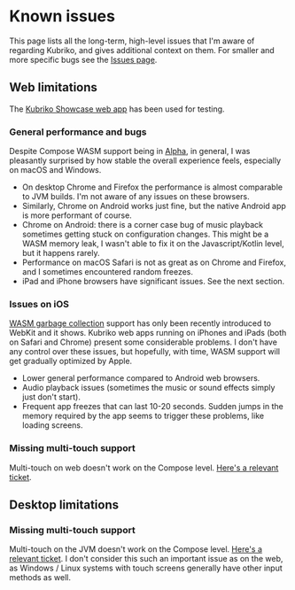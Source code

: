 # Known issues
This page lists all the long-term, high-level issues that I'm aware of regarding Kubriko, and gives additional context on them. For smaller and more specific bugs see the [Issues page](https://github.com/pandulapeter/kubriko/issues).

## Web limitations
The [Kubriko Showcase web app](https://pandulapeter.github.io/kubriko/) has been used for testing.

### General performance and bugs
Despite Compose WASM support being in [Alpha](https://kotlinlang.org/docs/wasm-overview.html), in general, I was pleasantly surprised by how stable the overall experience feels, especially on macOS and Windows.
- On desktop Chrome and Firefox the performance is almost comparable to JVM builds. I'm not aware of any issues on these browsers.
- Similarly, Chrome on Android works just fine, but the native Android app is more performant of course.
- Chrome on Android: there is a corner case bug of music playback sometimes getting stuck on configuration changes. This might be a WASM memory leak, I wasn't able to fix it on the Javascript/Kotlin level, but it happens rarely.
- Performance on macOS Safari is not as great as on Chrome and Firefox, and I sometimes encountered random freezes.
- iPad and iPhone browsers have significant issues. See the next section.

### Issues on iOS
[WASM garbage collection](https://webassembly.org/features/) support has only been recently introduced to WebKit and it shows. Kubriko web apps running on iPhones and iPads (both on Safari and Chrome) present some considerable problems. I don't have any control over these issues, but hopefully, with time, WASM support will get gradually optimized by Apple.
- Lower general performance compared to Android web browsers.
- Audio playback issues (sometimes the music or sound effects simply just don't start).
- Frequent app freezes that can last 10-20 seconds. Sudden jumps in the memory required by the app seems to trigger these problems, like loading screens.

### Missing multi-touch support
Multi-touch on web doesn't work on the Compose level. [Here's a relevant ticket](https://youtrack.jetbrains.com/issue/CMP-6957/Web.-detectTransformGestures-doesnt-catch-zoom-and-rotation-gestures).

## Desktop limitations
### Missing multi-touch support
Multi-touch on the JVM doesn't work on the Compose level. [Here's a relevant ticket](https://youtrack.jetbrains.com/issue/CMP-2209/Desktop.-Unable-to-zoom-using-detectTransformGestures-in-Modifier.pointerInput-using-touch-screens). I don't consider this such an important issue as on the web, as Windows / Linux systems with touch screens generally have other input methods as well.